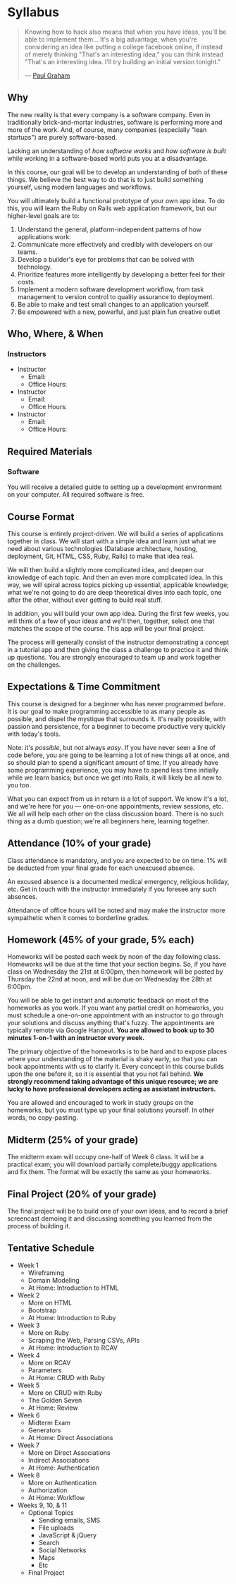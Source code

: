 # Syllabus

> Knowing how to hack also means that when you have ideas, you'll be able to implement them... It's a big advantage, when you're considering an idea like putting a college facebook online, if instead of merely thinking "That's an interesting idea," you can think instead "That's an interesting idea. I'll try building an initial version tonight."
>
> — [Paul Graham](http://paulgraham.com/startupideas.html)

## Why

The new reality is that every company is a software company. Even in traditionally brick-and-mortar industries, software is performing more and more of the work. And, of course, many companies \(especially "lean startups"\) are purely software-based.

Lacking an understanding of _how software works_ and _how software is built_ while working in a software-based world puts you at a disadvantage.

In this course, our goal will be to develop an understanding of both of these things. We believe the best way to do that is to just build something yourself, using modern languages and workflows.

You will ultimately build a functional prototype of your own app idea. To do this, you will learn the Ruby on Rails web application framework, but our higher-level goals are to:

1. Understand the general, platform-independent patterns of how applications work.
2. Communicate more effectively and credibly with developers on our teams.
3. Develop a builder's eye for problems that can be solved with technology.
4. Prioritize features more intelligently by developing a better feel for their costs.
5. Implement a modern software development workflow, from task management to version control to quality assurance to deployment.
6. Be able to make and test small changes to an application yourself.
7. Be empowered with a new, powerful, and just plain fun creative outlet

## Who, Where, & When

### Instructors

* Instructor
  * Email:
  * Office Hours: 
* Instructor
  * Email: 
  * Office Hours:
* Instructor
  * Email:
  * Office Hours:

## Required Materials

### Software

You will receive a detailed guide to setting up a development environment on your computer. All required software is free.

## Course Format

This course is entirely project-driven. We will build a series of applications together in class. We will start with a simple idea and learn just what we need about various technologies \(Database architecture, hosting, deployment, Git, HTML, CSS, Ruby, Rails\) to make that idea real.

We will then build a slightly more complicated idea, and deepen our knowledge of each topic. And then an even more complicated idea. In this way, we will spiral across topics picking up essential, applicable knowledge; what we're not going to do are deep theoretical dives into each topic, one after the other, without ever getting to build real stuff.

In addition, you will build your own app idea. During the first few weeks, you will think of a few of your ideas and we'll then, together, select one that matches the scope of the course. This app will be your final project.

The process will generally consist of the instructor demonstrating a concept in a tutorial app and then giving the class a challenge to practice it and think up questions. You are strongly encouraged to team up and work together on the challenges.

## Expectations & Time Commitment

This course is designed for a beginner who has never programmed before. It is our goal to make programming accessible to as many people as possible, and dispel the mystique that surrounds it. It's really possible, with passion and persistence, for a beginner to become productive very quickly with today's tools.

Note: it's _possible_, but not always _easy_. If you have never seen a line of code before, you are going to be learning a lot of new things all at once, and so should plan to spend a significant amount of time. If you already have some programming experience, you may have to spend less time initially while we learn basics; but once we get into Rails, it will likely be all new to you too.

What you can expect from us in return is a lot of support. We know it's a lot, and we're here for you — one-on-one appointments, review sessions, etc. We all will help each other on the class discussion board. There is no such thing as a dumb question; we're all beginners here, learning together.

## Attendance \(10% of your grade\)

Class attendance is mandatory, and you are expected to be on time. 1% will be deducted from your final grade for each unexcused absence.

An excused absence is a documented medical emergency, religious holiday, etc. Get in touch with the instructor immediately if you foresee any such absences.

Attendance of office hours will be noted and may make the instructor more sympathetic when it comes to borderline grades.

## Homework \(45% of your grade, 5% each\)

Homeworks will be posted each week by noon of the day following class. Homeworks will be due at the time that your section begins. So, if you have class on Wednesday the 21st at 6:00pm, then homework will be posted by Thursday the 22nd at noon, and will be due on Wednesday the 28th at 6:00pm.

You will be able to get instant and automatic feedback on most of the homeworks as you work. If you want any partial credit on homeworks, you must schedule a one-on-one appointment with an instructor to go through your solutions and discuss anything that's fuzzy. The appointments are typically remote via Google Hangout. **You are allowed to book up to 30 minutes 1-on-1 with an instructor every week.**

The primary objective of the homeworks is to be hard and to expose places where your understanding of the material is shaky early, so that you can book appointments with us to clarify it. Every concept in this course builds upon the one before it, so it is essential that you not fall behind. **We strongly recommend taking advantage of this unique resource; we are lucky to have professional developers acting as assistant instructors.**

You are allowed and encouraged to work in study groups on the homeworks, but you must type up your final solutions yourself. In other words, no copy-pasting.

## Midterm \(25% of your grade\)

The midterm exam will occupy one-half of Week 6 class. It will be a practical exam; you will download partially complete/buggy applications and fix them. The format will be exactly the same as your homeworks.

## Final Project \(20% of your grade\)

The final project will be to build one of your own ideas, and to record a brief screencast demoing it and discussing something you learned from the process of building it.

## Tentative Schedule

* Week 1
  * Wireframing
  * Domain Modeling
  * At Home: Introduction to HTML
* Week 2
  * More on HTML
  * Bootstrap
  * At Home: Introduction to Ruby
* Week 3
  * More on Ruby
  * Scraping the Web, Parsing CSVs, APIs
  * At Home: Introduction to RCAV
* Week 4
  * More on RCAV
  * Parameters
  * At Home: CRUD with Ruby
* Week 5
  * More on CRUD with Ruby
  * The Golden Seven
  * At Home: Review
* Week 6
  * Midterm Exam
  * Generators
  * At Home: Direct Associations
* Week 7
  * More on Direct Associations
  * Indirect Associations
  * At Home: Authentication
* Week 8
  * More on Authentication
  * Authorization
  * At Home: Workflow
* Weeks 9, 10, & 11
  * Optional Topics
    * Sending emails, SMS
    * File uploads
    * JavaScript & jQuery
    * Search
    * Social Networks
    * Maps
    * Etc
  * Final Project

